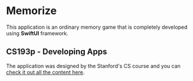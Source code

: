 # Memorize
This application is an ordinary memory game that is completely developed using **SwiftUI** framework. 

## CS193p - Developing Apps
The application was designed by the Stanford's CS course and you can [check it out all the content here](https://cs193p.sites.stanford.edu).
